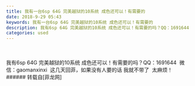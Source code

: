 ```yaml
---
title: 我有一台6sp 64G 完美越狱的10系统 成色还可以！有需要的
date: 2018-9-29 05:43
keywords: 我有一台6sp 64G 完美越狱的10系统 成色还可以！有需要的
description: 我有6sp 64G 完美越狱的10系统 成色还可以！有需要的吗？QQ：1691644  微信：gaomanxinxi  这几天回菲，如果没有人要的话 我就不带了  太麻烦！
categories: used
---
```

<td class="t_f" id="postmessage_1902846">

<br/>
<br/>
我有6sp 64G 完美越狱的10系统 成色还可以！有需要的吗？QQ：1691644  微信：gaomanxinxi  这几天回菲，如果没有人要的话 我就不带了  太麻烦！</td>
###### 转载自[菲龙网]